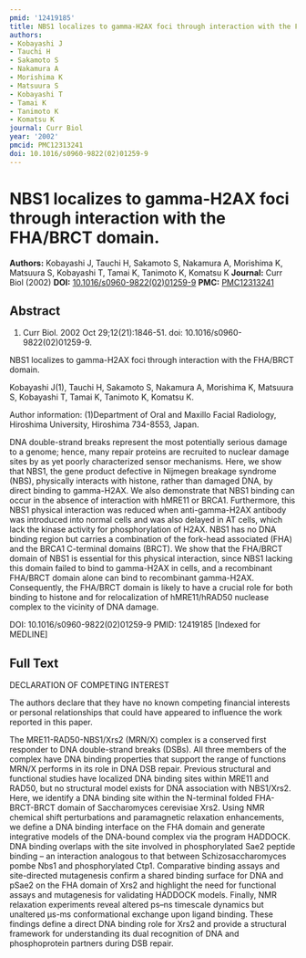 ```yaml
---
pmid: '12419185'
title: NBS1 localizes to gamma-H2AX foci through interaction with the FHA/BRCT domain.
authors:
- Kobayashi J
- Tauchi H
- Sakamoto S
- Nakamura A
- Morishima K
- Matsuura S
- Kobayashi T
- Tamai K
- Tanimoto K
- Komatsu K
journal: Curr Biol
year: '2002'
pmcid: PMC12313241
doi: 10.1016/s0960-9822(02)01259-9
---
```


# NBS1 localizes to gamma-H2AX foci through interaction with the FHA/BRCT domain.
**Authors:** Kobayashi J, Tauchi H, Sakamoto S, Nakamura A, Morishima K, Matsuura S, Kobayashi T, Tamai K, Tanimoto K, Komatsu K
**Journal:** Curr Biol (2002)
**DOI:** [10.1016/s0960-9822(02)01259-9](https://doi.org/10.1016/s0960-9822(02)01259-9)
**PMC:** [PMC12313241](https://www.ncbi.nlm.nih.gov/pmc/articles/PMC12313241/)

## Abstract

1. Curr Biol. 2002 Oct 29;12(21):1846-51. doi: 10.1016/s0960-9822(02)01259-9.

NBS1 localizes to gamma-H2AX foci through interaction with the FHA/BRCT domain.

Kobayashi J(1), Tauchi H, Sakamoto S, Nakamura A, Morishima K, Matsuura S, 
Kobayashi T, Tamai K, Tanimoto K, Komatsu K.

Author information:
(1)Department of Oral and Maxillo Facial Radiology, Hiroshima University, 
Hiroshima 734-8553, Japan.

DNA double-strand breaks represent the most potentially serious damage to a 
genome; hence, many repair proteins are recruited to nuclear damage sites by as 
yet poorly characterized sensor mechanisms. Here, we show that NBS1, the gene 
product defective in Nijmegen breakage syndrome (NBS), physically interacts with 
histone, rather than damaged DNA, by direct binding to gamma-H2AX. We also 
demonstrate that NBS1 binding can occur in the absence of interaction with 
hMRE11 or BRCA1. Furthermore, this NBS1 physical interaction was reduced when 
anti-gamma-H2AX antibody was introduced into normal cells and was also delayed 
in AT cells, which lack the kinase activity for phosphorylation of H2AX. NBS1 
has no DNA binding region but carries a combination of the fork-head associated 
(FHA) and the BRCA1 C-terminal domains (BRCT). We show that the FHA/BRCT domain 
of NBS1 is essential for this physical interaction, since NBS1 lacking this 
domain failed to bind to gamma-H2AX in cells, and a recombinant FHA/BRCT domain 
alone can bind to recombinant gamma-H2AX. Consequently, the FHA/BRCT domain is 
likely to have a crucial role for both binding to histone and for relocalization 
of hMRE11/hRAD50 nuclease complex to the vicinity of DNA damage.

DOI: 10.1016/s0960-9822(02)01259-9
PMID: 12419185 [Indexed for MEDLINE]

## Full Text

DECLARATION OF COMPETING INTEREST

The authors declare that they have no known competing financial interests or personal relationships that could have appeared to influence the work reported in this paper.

The MRE11-RAD50-NBS1/Xrs2 (MRN/X) complex is a conserved first responder to DNA double-strand breaks (DSBs). All three members of the complex have DNA binding properties that support the range of functions MRN/X performs in its role in DNA DSB repair. Previous structural and functional studies have localized DNA binding sites within MRE11 and RAD50, but no structural model exists for DNA association with NBS1/Xrs2. Here, we identify a DNA binding site within the N-terminal folded FHA-BRCT-BRCT domain of Saccharomyces cerevisiae Xrs2. Using NMR chemical shift perturbations and paramagnetic relaxation enhancements, we define a DNA binding interface on the FHA domain and generate integrative models of the DNA-bound complex via the program HADDOCK. DNA binding overlaps with the site involved in phosphorylated Sae2 peptide binding – an interaction analogous to that between Schizosaccharomyces pombe Nbs1 and phosphorylated Ctp1. Comparative binding assays and site-directed mutagenesis confirm a shared binding surface for DNA and pSae2 on the FHA domain of Xrs2 and highlight the need for functional assays and mutagenesis for validating HADDOCK models. Finally, NMR relaxation experiments reveal altered ps–ns timescale dynamics but unaltered μs-ms conformational exchange upon ligand binding. These findings define a direct DNA binding role for Xrs2 and provide a structural framework for understanding its dual recognition of DNA and phosphoprotein partners during DSB repair.
